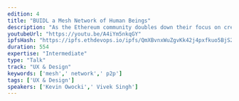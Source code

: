```yaml
---
edition: 4
title: "BUIDL a Mesh Network of Human Beings"
description: "As the Ethereum community doubles down their focus on creating usable dApps, its important to remember that we're designing for 3 dimensional humans.  How do these humans organize, and how will their organizations be different from the hierarchical organizations of yesteryear?  What are best practices for organizing groups of humans in a peer to peer way.In this devcon4 lightning talk, Gitcoin Founder Kevin Owocki will talk about best practices for creating intrinsic motivation that creates collective action in p2p networks of human beings"
youtubeUrl: "https://youtu.be/A4iYm5nkqGY"
ipfsHash: "https://ipfs.ethdevops.io/ipfs/QmXBvnxWuZgvKk42j4pxfkuo5BjS2K8MsC75AGXrckY1j9?filename=BUILD_a_Mesh_Network_of_Human_Beings_by_Kevin_Owocki_Vivek_Singh_Devcon4-A4iYm5nkqGY.mp4"
duration: 554
expertise: "Intermediate"
type: "Talk"
track: "UX & Design"
keywords: ['mesh',' network',' p2p']
tags: ['UX & Design']
speakers: ['Kevin Owocki',' Vivek Singh']
---
```


